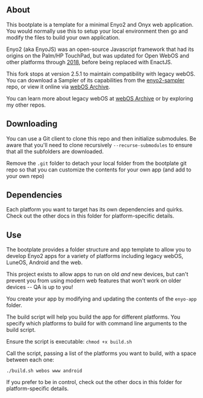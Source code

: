 ## About

This bootplate is a template for a minimal Enyo2 and Onyx web application.
You would normally use this to setup your local environment then go and modify the
files to build your own application.

Enyo2 (aka EnyoJS) was an open-source Javascript framework that had its origins on the Palm/HP TouchPad, but was updated for Open WebOS and other platforms through [2018](http://nightly.enyojs.com/enyo-nightly-20180402014451/sampler/dist/), before being replaced with EnactJS.

This fork stops at version 2.5.1 to maintain compatibility with legacy webOS. You can download a Sampler of its capabilities from the [enyo2-sampler](https://github.com/webosarchive/enyo2-sampler) repo, or view it online via [webOS Archive](http://sdk.webosarchive.org/enyo2sampler).

You can learn more about legacy webOS at [webOS Archive](http://www.webosarchive.org/) or by exploring my other repos.

## Downloading

You can use a Git client to clone this repo and then initialize
submodules. Be aware that you'll need to clone recursively `--recurse-submodules`
to ensure that all the subfolders are downloaded.

Remove the `.git` folder to detach your local folder from the bootplate git repo
so that you can customize the contents for your own app (and add to your own repo)

## Dependencies

Each platform you want to target has its own dependencies and quirks. Check out the other docs in this folder for platform-specific details.

## Use

The bootplate provides a folder structure and app template to allow you to develop
Enyo2 apps for a variety of platforms including legacy webOS, LuneOS, Android and the web.

This project exists to allow apps to run on old *and* new devices, but can't prevent you
from using modern web features that won't work on older devices -- QA is up to you!

You create your app by modifying and updating the contents of the `enyo-app` folder.

The build script will help you build the app for different platforms. You specify
which platforms to build for with command line arguments to the build script.

Ensure the script is executable: `chmod +x build.sh`

Call the script, passing a list of the platforms you want to build, with a space between each one:

`./build.sh webos www android`

If you prefer to be in control, check out the other docs in this folder for platform-specific details.
